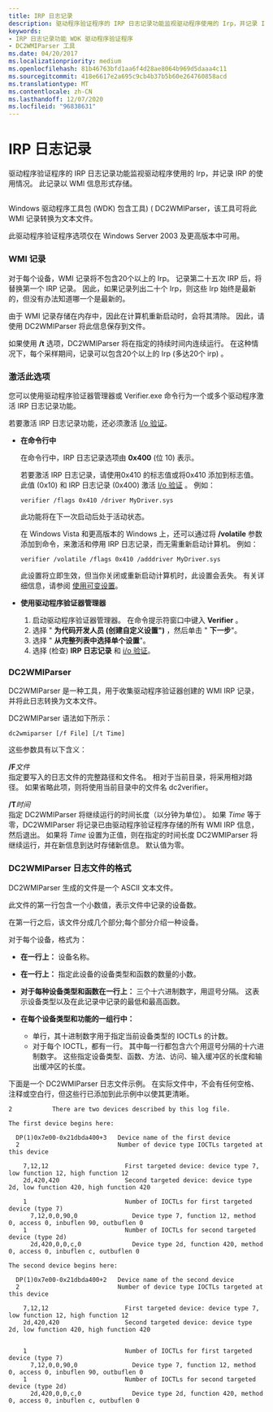 ```yaml
---
title: IRP 日志记录
description: 驱动程序验证程序的 IRP 日志记录功能监视驱动程序使用的 Irp，并记录 IRP 的使用情况。 此记录以 WMI 信息形式存储。
keywords:
- IRP 日志记录功能 WDK 驱动程序验证程序
- DC2WMIParser 工具
ms.date: 04/20/2017
ms.localizationpriority: medium
ms.openlocfilehash: 81b46763bfd1aa6f4d28ae8064b969d5daaa4c11
ms.sourcegitcommit: 418e6617e2a695c9cb4b37b5b60e264760858acd
ms.translationtype: MT
ms.contentlocale: zh-CN
ms.lasthandoff: 12/07/2020
ms.locfileid: "96838631"
---
```

# <a name="irp-logging"></a>IRP 日志记录


驱动程序验证程序的 IRP 日志记录功能监视驱动程序使用的 Irp，并记录 IRP 的使用情况。 此记录以 WMI 信息形式存储。

## <span id="ddk_irp_logging_tools"></span><span id="DDK_IRP_LOGGING_TOOLS"></span>


Windows 驱动程序工具包 (WDK) 包含工具)  ( DC2WMIParser，该工具可将此 WMI 记录转换为文本文件。

此驱动程序验证程序选项仅在 Windows Server 2003 及更高版本中可用。

### <a name="span-idthe_wmi_recordspanspan-idthe_wmi_recordspanthe-wmi-record"></a><span id="the_wmi_record"></span><span id="THE_WMI_RECORD"></span>WMI 记录

对于每个设备，WMI 记录将不包含20个以上的 Irp。 记录第二十五次 IRP 后，将替换第一个 IRP 记录。 因此，如果记录列出二十个 Irp，则这些 Irp 始终是最新的，但没有办法知道哪一个是最新的。

由于 WMI 记录存储在内存中，因此在计算机重新启动时，会将其清除。 因此，请使用 DC2WMIParser 将此信息保存到文件。

如果使用 **/t** 选项，DC2WMIParser 将在指定的持续时间内连续运行。 在这种情况下，每个采样期间，记录可以包含20个以上的 Irp (多达20个 irp) 。

### <a name="span-idactivating_this_optionspanspan-idactivating_this_optionspanactivating-this-option"></a><span id="activating_this_option"></span><span id="ACTIVATING_THIS_OPTION"></span>激活此选项

您可以使用驱动程序验证器管理器或 Verifier.exe 命令行为一个或多个驱动程序激活 IRP 日志记录功能。

若要激活 IRP 日志记录功能，还必须激活 [I/o 验证](i-o-verification.md)。

-   **在命令行中**

    在命令行中，IRP 日志记录选项由 **0x400** (位 10) 表示。

    若要激活 IRP 日志记录，请使用0x410 的标志值或将0x410 添加到标志值。 此值 (0x10) 和 IRP 日志记录 (0x400) 激活 [I/o 验证](i-o-verification.md) 。 例如：

    ```
    verifier /flags 0x410 /driver MyDriver.sys
    ```

    此功能将在下一次启动后处于活动状态。

    在 Windows Vista 和更高版本的 Windows 上，还可以通过将 **/volatile** 参数添加到命令，来激活和停用 IRP 日志记录，而无需重新启动计算机。 例如：

    ```
    verifier /volatile /flags 0x410 /adddriver MyDriver.sys
    ```

    此设置将立即生效，但当你关闭或重新启动计算机时，此设置会丢失。 有关详细信息，请参阅 [使用可变设置](using-volatile-settings.md)。

-   **使用驱动程序验证器管理器**
    1.  启动驱动程序验证器管理器。 在命令提示符窗口中键入 **Verifier** 。
    2.  选择 " **为代码开发人员 (创建自定义设置")** ，然后单击 " **下一步**"。
    3.  选择 " **从完整列表中选择单个设置**"。
    4.  选择 (检查) **IRP 日志记录** 和 [i/o 验证](i-o-verification.md)。

### <a name="span-iddc2wmiparserspanspan-iddc2wmiparserspandc2wmiparser"></a><span id="dc2wmiparser"></span><span id="DC2WMIPARSER"></span>DC2WMIParser

DC2WMIParser 是一种工具，用于收集驱动程序验证器创建的 WMI IRP 记录，并将此日志转换为文本文件。

DC2WMIParser 语法如下所示：

```
dc2wmiparser [/f File] [/t Time]
```

这些参数具有以下含义：

<span id="_________fFile"></span><span id="_________ffile"></span><span id="_________FFILE"></span>**/F**_文件_  
指定要写入的日志文件的完整路径和文件名。 相对于当前目录，将采用相对路径。 如果省略此项，则将使用当前目录中的文件名 dc2verifier。

<span id="_tTime"></span><span id="_ttime"></span><span id="_TTIME"></span>**/T**_时间_  
指定 DC2WMIParser 将继续运行的时间长度（以分钟为单位）。 如果 *Time* 等于零，DC2WMIParser 将记录已由驱动程序验证程序存储的所有 WMI IRP 信息，然后退出。 如果将 *Time* 设置为正值，则在指定的时间长度 DC2WMIParser 将继续运行，并在新信息到达时存储新信息。 默认值为零。

### <a name="span-idformat_of_dc2wmiparser_log_filesspanspan-idformat_of_dc2wmiparser_log_filesspanformat-of-dc2wmiparser-log-files"></a><span id="format_of_dc2wmiparser_log_files"></span><span id="FORMAT_OF_DC2WMIPARSER_LOG_FILES"></span>DC2WMIParser 日志文件的格式

DC2WMIParser 生成的文件是一个 ASCII 文本文件。

此文件的第一行包含一个小数值，表示文件中记录的设备数。

在第一行之后，该文件分成几个部分;每个部分介绍一种设备。

对于每个设备，格式为：

-   **在一行上：** 设备名称。

-   **在一行上：** 指定此设备的设备类型和函数的数量的小数。

-   **对于每种设备类型和函数在一行上：** 三个十六进制数字，用逗号分隔。 这表示设备类型以及在此记录中记录的最低和最高函数。

-   **在每个设备类型和功能的一组行中：**
    -   单行，其十进制数字用于指定当前设备类型的 IOCTLs 的计数。
    -   对于每个 IOCTL，都有一行。 其中每一行都包含六个用逗号分隔的十六进制数字。 这些指定设备类型、函数、方法、访问、输入缓冲区的长度和输出缓冲区的长度。

下面是一个 DC2WMIParser 日志文件示例。 在实际文件中，不会有任何空格、注释或空白行，但这些行已添加到此示例中以使其更清晰。

```
2           There are two devices described by this log file.

The first device begins here:

  DP(1)0x7e00-0x21dbda400+3   Device name of the first device
  2                           Number of device type IOCTLs targeted at this device

    7,12,12                     First targeted device: device type 7, low function 12, high function 12
    2d,420,420                  Second targeted device: device type 2d, low function 420, high function 420

    1                           Number of IOCTLs for first targeted  device (type 7)
      7,12,0,0,90,0               Device type 7, function 12, method 0, access 0, inbuflen 90, outbuflen 0
    1                           Number of IOCTLs for second targeted device (type 2d)
      2d,420,0,0,c,0              Device type 2d, function 420, method 0, access 0, inbuflen c, outbuflen 0

The second device begins here:

  DP(1)0x7e00-0x21dbda400+2   Device name of the second device
  2                           Number of device type IOCTLs targeted at this device

    7,12,12                     First targeted device: device type 7, low function 12, high function 12
    2d,420,420                  Second targeted device: device type 2d, low function 420, high function 420


    1                           Number of IOCTLs for first targeted  device (type 7)
      7,12,0,0,90,0               Device type 7, function 12, method 0, access 0, inbuflen 90, outbuflen 0
    1                           Number of IOCTLs for second targeted device (type 2d)
      2d,420,0,0,c,0              Device type 2d, function 420, method 0, access 0, inbuflen c, outbuflen 0
```

 

 





